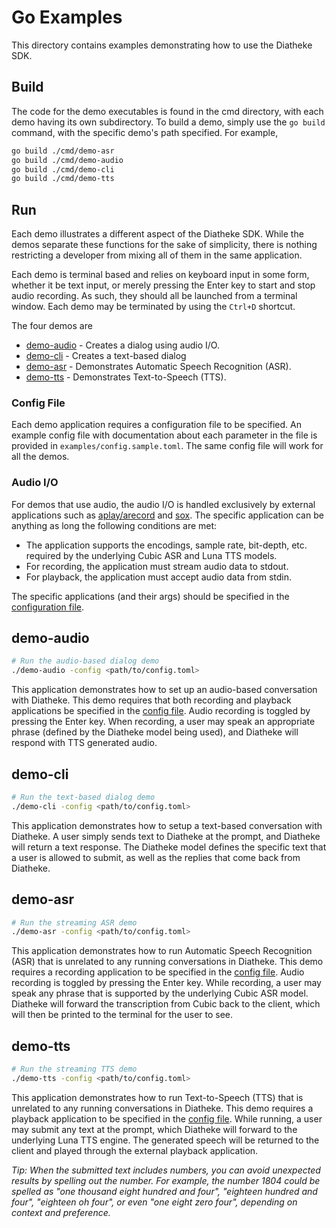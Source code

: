 # Go Examples

This directory contains examples demonstrating how to use the
Diatheke SDK.

## Build
The code for the demo executables is found in the cmd directory,
with each demo having its own subdirectory. To build a demo,
simply use the `go build` command, with the specific demo's path
specified. For example,

```bash
go build ./cmd/demo-asr
go build ./cmd/demo-audio
go build ./cmd/demo-cli
go build ./cmd/demo-tts
```

## Run

Each demo illustrates a different aspect of the Diatheke SDK. While the
demos separate these functions for the sake of simplicity, there is nothing
restricting a developer from mixing all of them in the same application.

Each demo is terminal based and relies on keyboard input in some form,
whether it be text input, or merely pressing the Enter key to start and
stop audio recording. As such, they should all be launched from a terminal
window. Each demo may be terminated by using the `Ctrl+D` shortcut.

The four demos are
* [demo-audio](#demo-audio) - Creates a dialog using audio I/O.
* [demo-cli](#demo-cli) - Creates a text-based dialog
* [demo-asr](#demo-asr) - Demonstrates Automatic Speech Recognition (ASR).
* [demo-tts](#demo-tts) - Demonstrates Text-to-Speech (TTS).

### Config File
Each demo application requires a configuration file to be specified. 
An example config file with documentation about each parameter in the file
is provided in `examples/config.sample.toml`. The same config file will
work for all the demos.

### Audio I/O
For demos that use audio, the audio I/O is handled exclusively by 
external applications such as 
[aplay/arecord](https://linux.die.net/man/1/arecord) and
[sox](http://sox.sourceforge.net/). The specific application can be
anything as long the following conditions are met:
* The application supports the encodings, sample rate, bit-depth, etc. 
  required by the underlying Cubic ASR and Luna TTS models.
* For recording, the application must stream audio data to stdout.
* For playback, the application must accept audio data from stdin.

The specific applications (and their args) should be specified in 
the [configuration file](#config-file).

## demo-audio
```bash
# Run the audio-based dialog demo
./demo-audio -config <path/to/config.toml>
```

This application demonstrates how to set up an audio-based conversation with
Diatheke. This demo requires that both recording and playback applications
be specified in the [config file](#config-file). Audio recording is toggled
by pressing the Enter key. When recording, a user may speak an appropriate
phrase (defined by the Diatheke model being used), and Diatheke will respond
with TTS generated audio.

## demo-cli
```bash
# Run the text-based dialog demo
./demo-cli -config <path/to/config.toml>
```

This application demonstrates how to setup a text-based conversation with
Diatheke. A user simply sends text to Diatheke at the prompt, and Diatheke
will return a text response. The Diatheke model defines the specific text
that a user is allowed to submit, as well as the replies that come back
from Diatheke.

## demo-asr
```bash
# Run the streaming ASR demo
./demo-asr -config <path/to/config.toml>
```

This application demonstrates how to run Automatic Speech Recognition (ASR)
that is unrelated to any running conversations in Diatheke. This demo
requires a recording application to be specified in the
[config file](#config-file). Audio recording is toggled by pressing the
Enter key. While recording, a user may speak any phrase that is supported
by the underlying Cubic ASR model. Diatheke will forward the transcription
from Cubic back to the client, which will then be printed to the terminal
for the user to see.

## demo-tts
```bash
# Run the streaming TTS demo
./demo-tts -config <path/to/config.toml>
```
This application demonstrates how to run Text-to-Speech (TTS) that is
unrelated to any running conversations in Diatheke. This demo requires
a playback application to be specified in the [config file](#config-file).
While running, a user may submit any text at the prompt, which Diatheke
will forward to the underlying Luna TTS engine. The generated speech will
be returned to the client and played through the external playback
application.

*Tip: When the submitted text includes numbers, you can avoid 
unexpected results by spelling out the number. For example, the number
1804 could be spelled as "one thousand eight hundred and four",
"eighteen hundred and four", "eighteen oh four", or even "one eight zero
four", depending on context and preference.*
